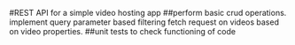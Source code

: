 #REST API for a simple video hosting app
##perform basic crud operations. implement query parameter based filtering fetch request on videos based on video properties.
##unit tests to check functioning of code
